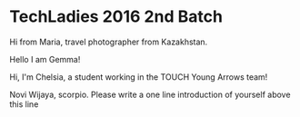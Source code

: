 # TechLadies 2016 2nd Batch

Hi from Maria, travel photographer from Kazakhstan.

Hello I am Gemma!

Hi, I'm Chelsia, a student working in the TOUCH Young Arrows team! 

Novi Wijaya, scorpio.
Please write a one line introduction of yourself above this line
